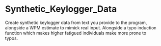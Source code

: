 # Synthetic_Keylogger_Data
Create synthetic keylogger data from text you provide to the program, alongside a WPM estimate to mimick real input. Alongside a typo induction function which makes higher fatigued individuals make more prone to typos.
